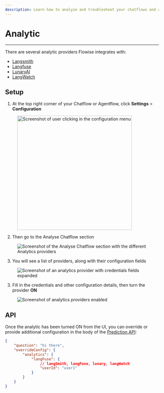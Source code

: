 ```yaml
---
description: Learn how to analyze and troubleshoot your chatflows and agentflows
---
```


# Analytic

---

There are several analytic providers Flowise integrates with:

-   [Langsmith](https://smith.langchain.com/)
-   [Langfuse](https://langfuse.com/)
-   [LunaryAI](https://lunary.ai/)
-   [LangWatch](https://langwatch.ai/)

## Setup

1. At the top right corner of your Chatflow or Agentflow, click **Settings** > **Configuration**

<figure><img src="/.gitbook/assets/analytic-1.webp" alt="Screenshot of user clicking in the configuration menu" width="375" /><figcaption></figcaption></figure>

2. Then go to the Analyse Chatflow section

<figure><img src="/.gitbook/assets/analytic-2.png" alt="Screenshot of the Analyse Chatflow section with the different Analytics providers" /><figcaption></figcaption></figure>

3. You will see a list of providers, along with their configuration fields

<figure><img src="/.gitbook/assets/image (82).png" alt="Screenshot of an analytics provider with credentials fields expanded" /><figcaption></figcaption></figure>

3. Fill in the credentials and other configuration details, then turn the provider **ON**

<figure><img src="/.gitbook/assets/image (83).png" alt="Screenshot of analytics providers enabled" /><figcaption></figcaption></figure>

## API

Once the analytic has been turned ON from the UI, you can override or provide additional configuration in the body of the [Prediction API](api.md#prediction-api):

```json
{
    "question": "hi there",
    "overrideConfig": {
        "analytics": {
            "langFuse": {
                // langSmith, langFuse, lunary, langWatch
                "userId": "user1"
            }
        }
    }
}
```
